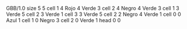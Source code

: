 <gs-board> GBB/1.0
size 5 5
cell 1 4 Rojo 4 Verde 3 
cell 2 4 Negro 4 Verde 3 
cell 1 3 Verde 5 
cell 2 3 Verde 1 
cell 3 3 Verde 5 
cell 2 2 Negro 4 Verde 1 
cell 0 0 Azul 1 
cell 1 0 Negro 3 
cell 2 0 Verde 1 
head 0 0
 </gs-board>